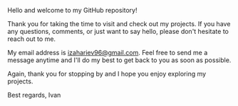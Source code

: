 Hello and welcome to my GitHub repository!

Thank you for taking the time to visit and check out my projects. If you have any questions, comments, or just want to say hello, please don't hesitate to reach out to me.

My email address is izahariev96@gmail.com. Feel free to send me a message anytime and I'll do my best to get back to you as soon as possible.

Again, thank you for stopping by and I hope you enjoy exploring my projects.

Best regards,
Ivan
